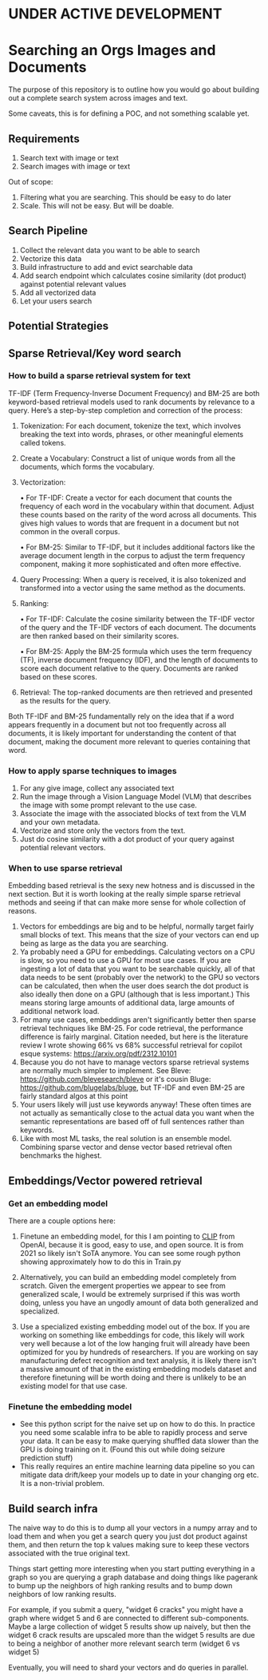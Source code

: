 # UNDER ACTIVE DEVELOPMENT

# Searching an Orgs Images and Documents

The purpose of this repository is to outline how you would go about building out a complete search system across images and text.

Some caveats, this is for defining a POC, and not something scalable yet.

## Requirements

1. Search text with image or text
2. Search images with image or text

Out of scope:

1. Filtering what you are searching. This should be easy to do later
2. Scale. This will not be easy. But will be doable.

## Search Pipeline

1. Collect the relevant data you want to be able to search
2. Vectorize this data
3. Build infrastructure to add and evict searchable data
4. Add search endpoint which calculates cosine similarity (dot product) against potential relevant values
5. Add all vectorized data
6. Let your users search

## Potential Strategies

## Sparse Retrieval/Key word search

### How to build a sparse retrieval system for text

TF-IDF (Term Frequency-Inverse Document Frequency) and BM-25 are both keyword-based retrieval models used to rank documents by relevance to a query. Here’s a step-by-step completion and correction of the process:

1. Tokenization: For each document, tokenize the text, which involves breaking the text into words, phrases, or other meaningful elements called tokens.
2. Create a Vocabulary: Construct a list of unique words from all the documents, which forms the vocabulary.
3. Vectorization:

   • For TF-IDF: Create a vector for each document that counts the frequency of each word in the vocabulary within that document. Adjust these counts based on the rarity of the word across all documents. This gives high values to words that are frequent in a document but not common in the overall corpus.

   • For BM-25: Similar to TF-IDF, but it includes additional factors like the average document length in the corpus to adjust the term frequency component, making it more sophisticated and often more effective.

4. Query Processing: When a query is received, it is also tokenized and transformed into a vector using the same method as the documents.
5. Ranking:

   • For TF-IDF: Calculate the cosine similarity between the TF-IDF vector of the query and the TF-IDF vectors of each document. The documents are then ranked based on their similarity scores.

   • For BM-25: Apply the BM-25 formula which uses the term frequency (TF), inverse document frequency (IDF), and the length of documents to score each document relative to the query. Documents are ranked based on these scores.

6. Retrieval: The top-ranked documents are then retrieved and presented as the results for the query.

Both TF-IDF and BM-25 fundamentally rely on the idea that if a word appears frequently in a document but not too frequently across all documents, it is likely important for understanding the content of that document, making the document more relevant to queries containing that word.

### How to apply sparse techniques to images

1. For any give image, collect any associated text
2. Run the image through a Vision Language Model (VLM) that describes the image with some prompt relevant to the use case.
3. Associate the image with the associated blocks of text from the VLM and your own metadata.
4. Vectorize and store only the vectors from the text.
5. Just do cosine similarity with a dot product of your query against potential relevant vectors.

### When to use sparse retrieval

Embedding based retrieval is the sexy new hotness and is discussed in the next section. But it is worth looking at the really simple sparse retrieval methods and seeing if that can make more sense for whole collection of reasons.

1. Vectors for embeddings are big and to be helpful, normally target fairly small blocks of text. This means that the size of your vectors can end up being as large as the data you are searching.
2. Ya probably need a GPU for embeddings. Calculating vectors on a CPU is slow, so you need to use a GPU for most use cases. If you are ingesting a lot of data that you want to be searchable quickly, all of that data needs to be sent (probably over the network) to the GPU so vectors can be calculated, then when the user does search the dot product is also ideally then done on a GPU (although that is less important.) This means storing large amounts of additional data, large amounts of additional network load.
3. For many use cases, embeddings aren't significantly better then sparse retrieval techniques like BM-25. For code retrieval, the performance difference is fairly marginal. Citation needed, but here is the literature review I wrote showing 66% vs 68% successful retrieval for copilot esque systems: https://arxiv.org/pdf/2312.10101
4. Because you do not have to manage vectors sparse retrieval systems are normally much simpler to implement. See Bleve: https://github.com/blevesearch/bleve or it's cousin Bluge: https://github.com/blugelabs/bluge, but TF-IDF and even BM-25 are fairly standard algos at this point
5. Your users likely will just use keywords anyway! These often times are not actually as semantically close to the actual data you want when the semantic representations are based off of full sentences rather than keywords.
6. Like with most ML tasks, the real solution is an ensemble model. Combining sparse vector and dense vector based retrieval often benchmarks the highest.

## Embeddings/Vector powered retrieval

### Get an embedding model

There are a couple options here:

1. Finetune an embedding model, for this I am pointing to [CLIP](https://github.com/openai/CLIP) from OpenAI, because it is good, easy to use, and open source. It is from 2021 so likely isn't SoTA anymore. You can see some rough python showing approximately how to do this in Train.py

2. Alternatively, you can build an embedding model completely from scratch. Given the emergent properties we appear to see from generalized scale, I would be extremely surprised if this was worth doing, unless you have an ungodly amount of data both generalized and specialized.

3. Use a specialized existing embedding model out of the box. If you are working on something like embeddings for code, this likely will work very well because a lot of the low hanging fruit will already have been optimized for you by hundreds of researchers. If you are working on say manufacturing defect recognition and text analysis, it is likely there isn't a massive amount of that in the existing embedding models dataset and therefore finetuning will be worth doing and there is unlikely to be an existing model for that use case.

### Finetune the embedding model

- See this python script for the naive set up on how to do this. In practice you need some scalable infra to be able to rapidly process and serve your data. It can be easy to make querying shuffled data slower than the GPU is doing training on it. (Found this out while doing seizure prediction stuff)
- This really requires an entire machine learning data pipeline so you can mitigate data drift/keep your models up to date in your changing org etc. It is a non-trivial problem.

## Build search infra

The naive way to do this is to dump all your vectors in a numpy array and to load them and when you get a search query you just dot product against them, and then return the top k values making sure to keep these vectors associated with the true original text.

Things start getting more interesting when you start putting everything in a graph so you are querying a graph database and doing things like pagerank to bump up the neighbors of high ranking results and to bump down neighbors of low ranking results.

For example, if you submit a query, "widget 6 cracks" you might have a graph where widget 5 and 6 are connected to different sub-components. Maybe a large collection of widget 5 results show up naively, but then the widget 6 crack results are upscaled more than the widget 5 results are due to being a neighbor of another more relevant search term (widget 6 vs widget 5)

Eventually, you will need to shard your vectors and do queries in parallel.
